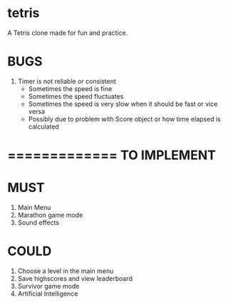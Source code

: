tetris
======

A Tetris clone made for fun and practice.

BUGS
==========

1. Timer is not reliable or consistent
    - Sometimes the speed is fine
    - Sometimes the speed fluctuates
    - Sometimes the speed is very slow when it should be fast or vice versa
    - Possibly due to problem with Score object or how time elapsed is calculated

=============
TO IMPLEMENT
=============

MUST
====
1. Main Menu
2. Marathon game mode
3. Sound effects

COULD
=====
1. Choose a level in the main menu
2. Save highscores and view leaderboard
3. Survivor game mode
4. Artificial Intelligence
